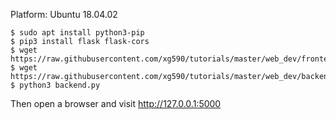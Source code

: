Platform: Ubuntu 18.04.02
```
$ sudo apt install python3-pip
$ pip3 install flask flask-cors
$ wget https://raw.githubusercontent.com/xg590/tutorials/master/web_dev/frontend.html
$ wget https://raw.githubusercontent.com/xg590/tutorials/master/web_dev/backend.py 
$ python3 backend.py
```
Then open a browser and visit http://127.0.0.1:5000
